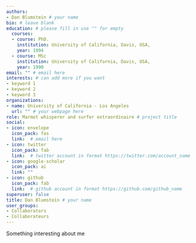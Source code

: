 ```yaml
---
authors:
- Dan Blumstein # your name
bio: # leave blank
education: # please fill in use "" for empty
  courses:
  - course: PhD.
    institution: University of California, Davis, USA,
    year: 1994
  - course: MSc
    institution: University of California, Davis, USA,
    year: 1990
email: "" # email here
interests: # can add more if you want
- keyword 1
- keyword 2
- keyword 3
organizations:
- name: University of California - Los Angeles
  url: "" # your webpage here
role: Marmot whisperer and surfer extraordinaire # project title
social:
- icon: envelope
  icon_pack: fas
  link:  # email here
- icon: twitter
  icon_pack: fab
  link:  # twitter account in format https://twitter.com/account_name
- icon: google-scholar
  icon_pack: ai
  link: ""
- icon: github
  icon_pack: fab
  link:  # github account in format https://github.com/github_name
superuser: false
title: Dan Blumstein # your name
user_groups:
- Collaborators
- Collaborateurs
---
```


Something interesting about me
